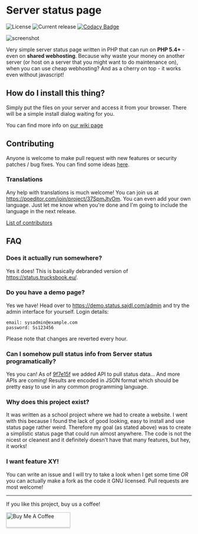 # Server status page
![License](https://img.shields.io/github/license/Pryx/server-status.svg) ![Current release](https://img.shields.io/github/release/Pryx/server-status.svg) [![Codacy Badge](https://api.codacy.com/project/badge/Grade/b82d62fa6d8b41119f68fd9eca3c3a08)](https://www.codacy.com/app/sajdl.vojtech/server-status?utm_source=github.com&amp;utm_medium=referral&amp;utm_content=Pryx/server-status&amp;utm_campaign=Badge_Grade)

![screenshot](https://status.trucksbook.eu/img/screenshot.png)

Very simple server status page written in PHP that can run on **PHP 5.4+** - even on **shared webhosting**. Because why waste your money on another server (or host on a server that you might want to do maintenance on), when you can use cheap webhosting? And as a cherry on top - it works even without javascript!

## How do I install this thing?
Simply put the files on your server and access it from your browser. There will be a simple install dialog waiting for you.

You can find more info on [our wiki page](https://github.com/Pryx/server-status/wiki)

## Contributing
Anyone is welcome to make pull request with new features or security patches / bug fixes. You can find some ideas [here](https://github.com/Pryx/server-status/labels/help%20wanted).

### Translations
Any help with translations is much welcome! You can join us at https://poeditor.com/join/project/37SpmJtyOm. You can even add your own language. Just let me know when you're done and I'm going to include the language in the next release.

[List of contributors](https://github.com/Pryx/server-status/wiki/contributors)

## FAQ

### Does it actually run somewhere?
Yes it does! This is basically debranded version of https://status.trucksbook.eu/. 

### Do you have a demo page?
Yes we have! Head over to https://demo.status.sajdl.com/admin and try the admin interface for yourself.
Login details:
```
email: sysadmin@example.com
password: Ss123456
```
Please note that changes are reverted every hour.

### Can I somehow pull status info from Server status programatically?
Yes you can! As of [9f7e15f](https://github.com/Pryx/server-status/commit/9f7e15fcd1d900108cbb0b3cad4bdc5ecf8b741b) we added API to pull status data... And more APIs are coming! Results are encoded in JSON format which should be pretty easy to use in any common programming language.

### Why does this project exist?
It was written as a school project where we had to create a website. I went with this because I found the lack of good looking, easy to install and use status page rather weird. Therefore my goal (as stated above) was to create a simplistic status page that could run almost anywhere. The code is not the nicest or cleanest and it definitely doesn't have that many features, but hey, it works!

### I want feature XY!
You can write an issue and I will try to take a look when I get some time *OR* you can actually make a fork as the code it GNU licensed. Pull requests are most welcome!

___

If you like this project, buy us a coffee!

<a href="https://www.buymeacoffee.com/Pryx"><img src="https://www.buymeacoffee.com/assets/img/custom_images/orange_img.png" alt="Buy Me A Coffee" style="height: 41px !important;width: 174px !important;box-shadow: 0px 3px 2px 0px rgba(190, 190, 190, 0.5) !important;-webkit-box-shadow: 0px 3px 2px 0px rgba(190, 190, 190, 0.5) !important;" target="_blank"></a>
